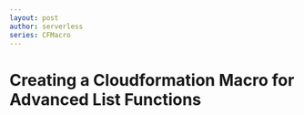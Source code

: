 ```yaml
---
layout: post
author: serverless
series: CFMacro
---
```


# Creating a Cloudformation Macro for Advanced List Functions
